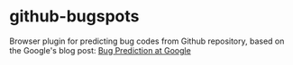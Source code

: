 # github-bugspots
Browser plugin for predicting bug codes from Github repository, based on the Google's blog post: [Bug Prediction at Google](http://google-engtools.blogspot.jp/2011/12/bug-prediction-at-google.html)

